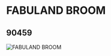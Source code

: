 # FABULAND BROOM
## 90459
![FABULAND BROOM](https://lc-www-live-s.legocdn.com/media/bricks/5/2/4587900.jpg)